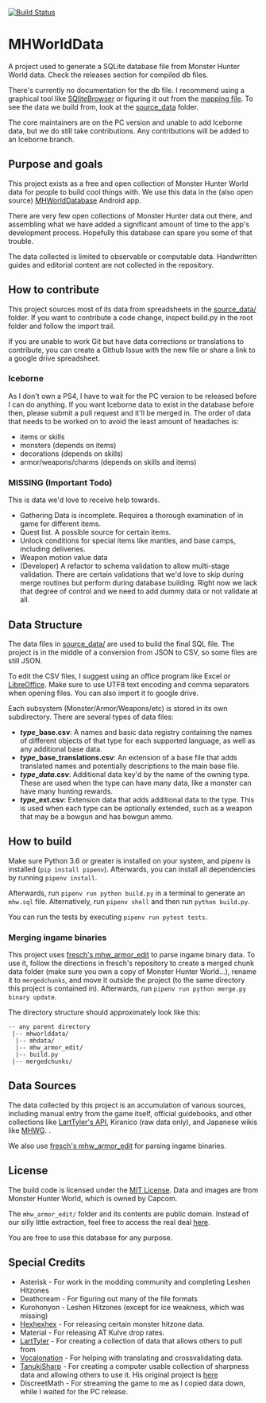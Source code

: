 [![Build Status](https://travis-ci.org/gatheringhallstudios/MHWorldData.svg?branch=master)](https://travis-ci.org/gatheringhallstudios/MHWorldData)

# MHWorldData
A project used to generate a SQLite database file from Monster Hunter World data. Check the releases section for compiled db files.

There's currently no documentation for the db file. I recommend using a graphical tool like [SQliteBrowser](http://sqlitebrowser.org/) or figuring it out from the [mapping file](https://github.com/gatheringhallstudios/MHWorldData/blob/master/mhdata/sql/mappings.py). To see the data we build from, look at the [source_data](https://github.com/gatheringhallstudios/MHWorldData/tree/master/source_data) folder.

The core maintainers are on the PC version and unable to add Iceborne data, but we do still take contributions. Any contributions will be added to an Iceborne branch.

## Purpose and goals
This project exists as a free and open collection of Monster Hunter World data for people to build cool things with. We use this data in the (also open source) [MHWorldDatabase](https://github.com/gatheringhallstudios/MHWorldDatabase) Android app.

There are very few open collections of Monster Hunter data out there, and assembling what we have added a significant amount of time to the app's development process. Hopefully this database can spare you some of that trouble.

The data collected is limited to observable or computable data. Handwritten guides and editorial content are not collected in the repository.

## How to contribute
This project sources most of its data from spreadsheets in the [source_data/](https://github.com/gatheringhallstudios/MHWorldData/tree/master/source_data) folder. If you want to contribute a code change, inspect build.py in the root folder and follow the import trail.

If you are unable to work Git but have data corrections or translations to contribute, you can create a Github Issue with the new file or share a link to a google drive spreadsheet.

### Iceborne
As I don't own a PS4, I have to wait for the PC version to be released before I can do anything. If you want Iceborne data to exist in the database before then, please submit a pull request and it'll be merged in. The order of data that needs to be worked on to avoid the least amount of headaches is:
- items or skills
- monsters (depends on items)
- decorations (depends on skills)
- armor/weapons/charms (depends on skills and items)

### MISSING (Important Todo)
This is data we'd love to receive help towards.
- Gathering Data is incomplete. Requires a thorough examination of in game for different items.
- Quest list. A possible source for certain items.
- Unlock conditions for special items like mantles, and base camps, including deliveries.
- Weapon motion value data
- (Developer) A refactor to schema validation to allow multi-stage validation. There are certain validations that we'd love to skip during merge routines but perform during database building. Right now we lack that degree of control and we need to add dummy data or not validate at all.

## Data Structure
The data files in [source_data/](https://github.com/gatheringhallstudios/MHWorldData/tree/master/source_data) are used to build the final SQL file. The project is in the middle of a conversion from JSON to CSV, so some files are still JSON.

To edit the CSV files, I suggest using an office program like Excel or [LibreOffice](https://www.libreoffice.org/). Make sure to use UTF8 text encoding and comma separators when opening files. You can also import it to google drive.

Each subsystem (Monster/Armor/Weapons/etc) is stored in its own subdirectory. There are several types of data files:
- ***type*_base.csv**: A names and basic data registry containing the names of different objects of that type for each supported language, as well as any additional base data.
- ***type*_base_translations.csv**: An extension of a base file that adds translated names and potentially descriptions to the main base file.
- ***type*_*data*.csv**: Additional data key'd by the name of the owning type. These are used when the type can have many data, like a monster can have many hunting rewards.
- ***type*_ext.csv**: Extension data that adds additional data to the type. This is used when each type can be optionally extended, such as a weapon that may be a bowgun and has bowgun ammo.

## How to build
Make sure Python 3.6 or greater is installed on your system, and pipenv is installed (`pip install pipenv`). Afterwards, you can install all dependencies by running `pipenv install`.

Afterwards, run `pipenv run python build.py` in a terminal to generate an `mhw.sql` file. Alternatively, run `pipenv shell` and then run `python build.py`.

You can run the tests by executing `pipenv run pytest tests`.

### Merging ingame binaries
This project uses [fresch's mhw_armor_edit](https://github.com/fre-sch/mhw_armor_edit) to parse ingame binary data. To use it, follow the directions in fresch's repository to create a merged chunk data folder (make sure you own a copy of Monster Hunter World...), rename it to `mergedchunks`, and move it outside the project (to the same directory this project is contained in). Afterwards, run `pipenv run python merge.py binary update`.

The directory structure should approximately look like this:

```
-- any parent directory
 |-- mhworlddata/
  |-- mhdata/
  |-- mhw_armor_edit/
  |-- build.py
 |-- mergedchunks/
```

## Data Sources
The data collected by this project is an accumulation of various sources, including manual entry from the game itself, official guidebooks, and other collections like [LartTyler's API](https://github.com/LartTyler/MHWDB-Docs/wiki), Kiranico (raw data only), and Japanese wikis like [MHWG](http://mhwg.org/). .

We also use [fresch's mhw_armor_edit](https://github.com/fre-sch/mhw_armor_edit) for parsing ingame binaries.

## License
The build code is licensed under the [MIT License](http://opensource.org/licenses/mit-license.php). Data and images are from Monster Hunter World, which is owned by Capcom.

The `mhw_armor_edit/` folder and its contents are public domain. Instead of our silly little extraction, feel free to access the real deal [here](https://github.com/fre-sch/mhw_armor_edit).

You are free to use this database for any purpose.

## Special Credits
- Asterisk - For work in the modding community and completing Leshen Hitzones
- Deathcream - For figuring out many of the file formats
- Kurohonyon - Leshen Hitzones (except for ice weakness, which was missing)
- [Hexhexhex](https://twitter.com/MHhexhexhex) - For releasing certain monster hitzone data.
- Material - For releasing AT Kulve drop rates.
- [LartTyler](https://github.com/LartTyler/MHWDB-Docs/wiki) - For creating a collection of data that allows others to pull from
- [Vocalonation](https://github.com/ahctang) - For helping with translating and crossvalidating data.
- [TanukiSharp](https://github.com/TanukiSharp/) - For creating a computer usable collection of sharpness data and allowing others to use it. His original project is [here](https://github.com/TanukiSharp/MHWSharpnessExtractor)
- DiscreetMath - For streaming the game to me as I copied data down, while I waited for the PC release.
